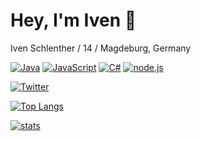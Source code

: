 # Hey, I'm Iven 👋

Iven Schlenther / 14 / Magdeburg, Germany

[![Java](https://img.shields.io/badge/-Java-B07219.svg?logo=Java&logoColor=white&longCache=true&style=for-the-badge)](https://github.com/LvckyAPI?tab=repositories&q=&type=&language=c%2B%2B)
[![JavaScript](https://img.shields.io/badge/-javascript-BFC501.svg?logo=javascript&logoColor=white&longCache=true&style=for-the-badge)](https://github.com/LvckyAPI?tab=repositories&q=&type=&language=javascript)
[![C#](https://img.shields.io/badge/-Csharp-8351d0.svg?logo=C%2B%2B&logoColor=white&longCache=true&style=for-the-badge)](https://github.com/LvckyAPI?tab=repositories&q=&type=&language=c%2B%2B)
[![node.js](https://img.shields.io/badge/-node.js-339933.svg?logo=java.js&logoColor=white&longCache=true&style=for-the-badge)](https://nodejs.org/de/)


[![Twitter](https://img.shields.io/badge/-@StossenHDYT-03A9F4.svg?logo=twitter&logoColor=white&longCache=true&style=for-the-badge)](https://www.twitter.com/StossenHDYT)

[![Top Langs](https://github-readme-stats.vercel.app/api/top-langs/?username=LvckyAPI&theme=tokyonight)](https://github.com/LvckyAPI/github-readme-stats)

[![stats](https://github-readme-stats.vercel.app/api?username=LvckyAPI&count_private=true&theme=tokyonight)](https://github.com/LvckyAPI)
